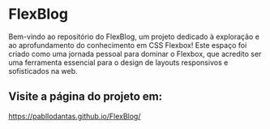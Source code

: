 # FlexBlog

Bem-vindo ao repositório do FlexBlog, um projeto dedicado à exploração e ao aprofundamento do conhecimento em CSS Flexbox! Este espaço foi criado como uma jornada pessoal para dominar o Flexbox, que acredito ser uma ferramenta essencial para o design de layouts responsivos e sofisticados na web.

## Visite a página do projeto em:

https://pabllodantas.github.io/FlexBlog/
